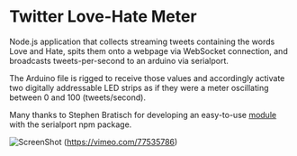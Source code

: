 Twitter Love-Hate Meter
========================

Node.js application that collects streaming tweets containing the words Love and Hate, spits them onto a webpage via WebSocket connection, and broadcasts tweets-per-second to an arduino via serialport. 

The Arduino file is rigged to receive those values and accordingly activate two digitally addressable LED strips as if they were a meter oscillating between 0 and 100 (tweets/second).

Many thanks to Stephen Bratisch for developing an easy-to-use [module](https://github.com/braitsch/node-leds/blob/master/modules/serial_node.js) with the serialport npm package.

![ScreenShot](https://raw.github.com/miketeix/LoveHate-Meter/master/public/img/loveHate.jpg) (https://vimeo.com/77535786)
